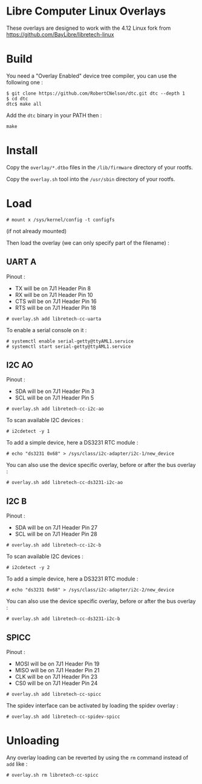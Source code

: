Libre Computer Linux Overlays
=============================

These overlays are designed to work with the 4.12 Linux fork from https://github.com/BayLibre/libretech-linux

Build
=====

You need a "Overlay Enabled" device tree compiler, you can use the following one :

```
$ git clone https://github.com/RobertCNelson/dtc.git dtc --depth 1
$ cd dtc
dtc$ make all
```

Add the `dtc` binary in your PATH then :

```
make
```

Install
=======

Copy the `overlay/*.dtbo` files in the `/lib/firmware` directory of your rootfs.

Copy the `overlay.sh` tool into the `/usr/sbin` directory of your rootfs.

Load
====

```
# mount x /sys/kernel/config -t configfs
```

(if not already mounted)


Then load the overlay (we can only specify part of the filename) :

UART A
------

Pinout :
 - TX will be on 7J1 Header Pin 8
 - RX will be on 7J1 Header Pin 10
 - CTS will be on 7J1 Header Pin 16
 - RTS will be on 7J1 Header Pin 18

```
# overlay.sh add libretech-cc-uarta
```

To enable a serial console on it :
```
# systemctl enable serial-getty@ttyAML1.service
# systemctl start serial-getty@ttyAML1.service
```

I2C AO
------

Pinout :
 - SDA will be on 7J1 Header Pin 3
 - SCL will be on 7J1 Header Pin 5

```
# overlay.sh add libretech-cc-i2c-ao
```

To scan available I2C devices :
```
# i2cdetect -y 1
```

To add a simple device, here a DS3231 RTC module :

```
# echo "ds3231 0x68" > /sys/class/i2c-adapter/i2c-1/new_device
```

You can also use the device specific overlay, before or after the bus overlay :
```
# overlay.sh add libretech-cc-ds3231-i2c-ao
```

I2C B
-----

Pinout :
 - SDA will be on 7J1 Header Pin 27
 - SCL will be on 7J1 Header Pin 28

```
# overlay.sh add libretech-cc-i2c-b
```

To scan available I2C devices :
```
# i2cdetect -y 2
```

To add a simple device, here a DS3231 RTC module :

```
# echo "ds3231 0x68" > /sys/class/i2c-adapter/i2c-2/new_device
```

You can also use the device specific overlay, before or after the bus overlay :
```
# overlay.sh add libretech-cc-ds3231-i2c-b
```

SPICC
-----

Pinout :
 - MOSI will be on 7J1 Header Pin 19
 - MISO will be on 7J1 Header Pin 21
 - CLK will be on 7J1 Header Pin 23
 - CS0 will be on 7J1 Header Pin 24

```
# overlay.sh add libretech-cc-spicc
```

The spidev interface can be activated by loading the spidev overlay :
```
# overlay.sh add libretech-cc-spidev-spicc
```

Unloading
=========

Any overlay loading can be reverted by using the `rm` command instead of `add` like :
```
# overlay.sh rm libretech-cc-spicc
```
